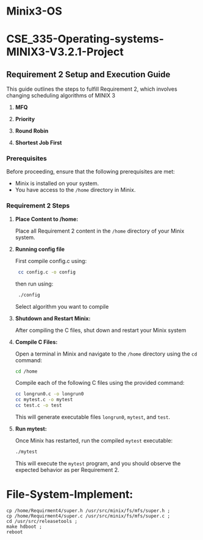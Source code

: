 # Minix3-OS
# CSE_335-Operating-systems-MINIX3-V3.2.1-Project

## Requirement 2 Setup and Execution Guide

This guide outlines the steps to fulfill Requirement 2, which involves changing scheduling algorithms of MINIX 3

1. **MFQ**
2. **Priority**
3. **Round Robin**

4. **Shortest Job First**

### Prerequisites

Before proceeding, ensure that the following prerequisites are met:

- Minix is installed on your system.
- You have access to the `/home` directory in Minix.

### Requirement 2 Steps

1. **Place Content to /home:**

    Place all Requirement 2 content in the `/home` directory of your Minix system.

2. **Running config file**

   First compile config.c using:
   ```bash
    cc config.c -o config
    ```
   then run using:
   ```bash
    ./config
    ```
   Select algorithm you want to compile



4. **Shutdown and Restart Minix:**

    After compiling the C files, shut down and restart your Minix system
   
5. **Compile C Files:**

    Open a terminal in Minix and navigate to the `/home` directory using the `cd` command:

    ```bash
    cd /home
    ```

    Compile each of the following C files using the provided command:

    ```bash
    cc longrun0.c -o longrun0
    cc mytest.c -o mytest
    cc test.c -o test
    ```

    This will generate executable files `longrun0`, `mytest`, and `test`.


6. **Run mytest:**

    Once Minix has restarted, run the compiled `mytest` executable:

    ```bash
    ./mytest
    ```

    This will execute the `mytest` program, and you should observe the expected behavior as per Requirement 2.



# File-System-Implement:
	
	cp /home/Requirment4/super.h /usr/src/minix/fs/mfs/super.h ; 
	cp /home/Requirment4/super.c /usr/src/minix/fs/mfs/super.c ; 
	cd /usr/src/releasetools ; 
	make hdboot ; 
	reboot
